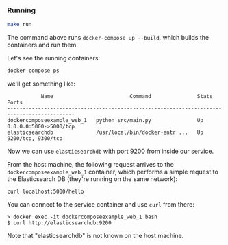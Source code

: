 ### Running

```bash
make run
```

The command above runs `docker-compose up --build`, which builds the containers and run them.

Let's see the running containers:

```bash
docker-compose ps
```

we'll get something like:

```
           Name                         Command               State           Ports
--------------------------------------------------------------------------------------------
dockercomposeexample_web_1   python src/main.py               Up      0.0.0.0:5000->5000/tcp
elasticsearchdb              /usr/local/bin/docker-entr ...   Up      9200/tcp, 9300/tcp
```

Now we can use `elasticsearchdb` with port 9200 from inside our service.

From the host machine, the following request arrives to the `dockercomposeexample_web_1` container, which performs a simple request to the Elasticsearch DB (they're running on the same network):

```
curl localhost:5000/hello
```

You can connect to the service container and use `curl` from there:

```
> docker exec -it dockercomposeexample_web_1 bash
$ curl http://elasticsearchdb:9200
```

Note that "elasticsearchdb" is not known on the host machine.
